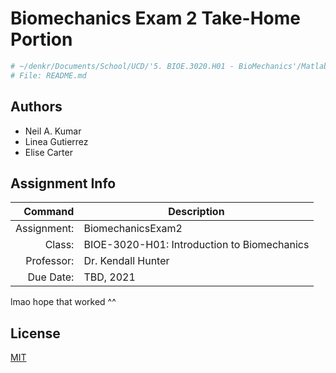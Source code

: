 # Biomechanics Exam 2 Take-Home Portion

```bash
# ~/denkr/Documents/School/UCD/'5. BIOE.3020.H01 - BioMechanics'/Matlab/BiomechanicsExam2 md
# File: README.md
```

## Authors

- Neil A. Kumar
- Linea Gutierrez
- Elise Carter

## Assignment Info

| Command | Description |
| ---: | --- |
| Assignment: | BiomechanicsExam2 |
| Class: | BIOE-3020-H01: Introduction to Biomechanics |
| Professor: | Dr. Kendall Hunter |
| Due Date: | TBD, 2021 |

lmao hope that worked ^^

## License
[MIT](https://choosealicense.com/licenses/mit/)
